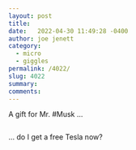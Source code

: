 ```yaml
---
layout: post
title:  
date:   2022-04-30 11:49:28 -0400
author: joe jenett
category:
  - micro
  - giggles
permalink: /4022/
slug: 4022
summary:
comments: 
---
```

A gift for Mr. \#Musk ...

<img src="https://simply.joejenett.com/images/ttwitter.png" alt="" />

... do I get a free Tesla now?

<a style="display:none;" href="https://brid.gy/publish/twitter"><small>(cross-posted to twitter)</small></a>
<data class="p-bridgy-omit-link" value="false"></data>